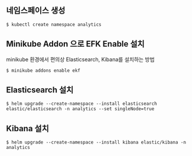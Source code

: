 
## 네임스페이스 생성
```
$ kubectl create namespace analytics
```

## Minikube Addon 으로 EFK Enable 설치
minikube 환경에서 편의상 Elasticsearch, Kibana를 설치하는 방법
```
$ minikube addons enable ekf
```

## Elasticsearch 설치
```
$ helm upgrade --create-namespace --install elasticsearch elastic/elasticsearch -n analytics --set singleNode=true
```

## Kibana 설치
```
$ helm upgrade --create-namespace --install kibana elastic/kibana -n analytics
```